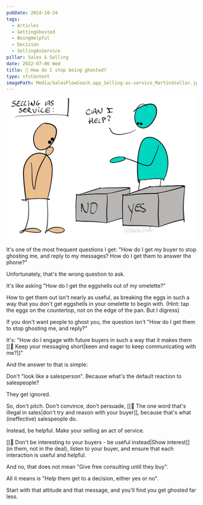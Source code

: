 ```yaml
---
pubDate: 2024-10-24
tags:
  - Articles
  - GettingGhosted
  - BeingHelpful
  - Decision
  - SellingAsService
pillar: Sales & Selling
date: 2022-07-06 Wed
title: 📄 How do I stop being ghosted?
type: sfcContent
imagePath: Media/SalesFlowCoach.app_Selling-as-service_MartinStellar.jpg
---
```


![](Media/SalesFlowCoach.app_Selling-as-service_MartinStellar.jpg)

It's one of the most frequent questions I get: "How do I get my buyer to stop ghosting me, and reply to my messages? How do I get them to answer the phone?"

Unfortunately, that's the wrong question to ask.

It's like asking "How do I get the eggshells out of my omelette?"

How to get them out isn't nearly as useful, as breaking the eggs in such a way that you don't get eggshells in your omelette to begin with. (Hint: tap the eggs on the countertop, not on the edge of the pan. But I digress)

If you don't want people to ghost you, the question isn't "How do I get them to stop ghosting me, and reply?"

It's: "How do I engage with future buyers in such a way that it makes them [[📄 Keep your messaging short|keen and eager to keep communicating with me?]]"

And the answer to that is simple:

Don't "look like a salesperson". Because what's the default reaction to salespeople?

They get ignored.

So, don't pitch. Don't convince, don't persuade, [[📄 The one word that's illegal in sales|don't try and reason with your buyer]], because that's what (ineffective) salespeople do.

Instead, be helpful. Make your selling an act of service.

[[📄 Don't be interesting to your buyers - be useful instead|Show interest]] (in them, not in the deal), listen to your buyer, and ensure that each interaction is useful and helpful.

And no, that does not mean "Give free consulting until they buy".

All it means is "Help them get to a decision, either yes or no".

Start with that attitude and that message, and you'll find you get ghosted far less.
